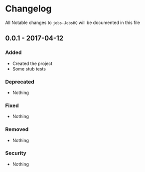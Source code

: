 # Changelog
All Notable changes to `jobs-JobsHQ` will be documented in this file

## 0.0.1 - 2017-04-12

### Added
- Created the project
- Some stub tests

### Deprecated
- Nothing

### Fixed
- Nothing

### Removed
- Nothing

### Security
- Nothing
